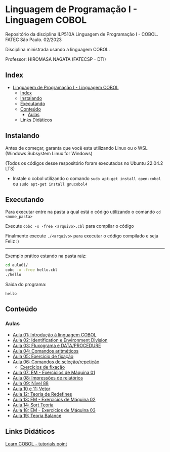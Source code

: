 # Linguagem de Programação I - Linguagem COBOL

Repositório da disciplina ILP510A Linguagem de Programação I - COBOL. FATEC São Paulo. 02/2023

Disciplina ministrada usando a linguagem COBOL.

Professor: HIROMASA NAGATA (FATECSP - DTI)

## Index

- [Linguagem de Programação I - Linguagem COBOL](#linguagem-de-programação-i---linguagem-cobol)
  - [Index](#index)
  - [Instalando](#instalando)
  - [Executando](#executando)
  - [Conteúdo](#conteúdo)
    - [Aulas](#aulas)
  - [Links Didáticos](#links-didáticos)

## Instalando

Antes de começar, garanta que você esta utilizando Linux ou o WSL (Windows Subsystem Linux for Windows)

(Todos os códigos desse respositório foram executados no Ubuntu 22.04.2 LTS)

- Instale o cobol utilizando o comando `sudo apt-get install open-cobol` ou `sudo apt-get install gnucobol4`

## Executando

Para executar entre na pasta a qual está o código utilizando o comando `cd <nome_pasta>`

Execute `cobc -x -free <arquivo>.cbl` para compilar o código

Finalmente execute `./<arquivo>` para executar o código compilado e seja Feliz :)

---
Exemplo prático estando na pasta raiz:

```bash
cd aula01/
cobc -x -free hello.cbl
./hello
```

Saida do programa:

```text
hello
```

## Conteúdo

### Aulas

- [Aula 01: Introdução à linguagem COBOL](01-introducao)
- [Aula 02: Identification e Environment Division](02-estrutura-cobol)
- [Aula 03: Fluxograma e DATA/PROCEDURE](03-estrutura-cobol)
- [Aula 04: Comandos aritméticos](04-comandos-aritmeticos)
- [Aula 05: Exercício de fixação](05-exercicios-fixacao)
- [Aula 06: Comandos de seleção/repetição](06-comandos-selecao-repeticao)
  - [Exercícios de fixação](06-comandos-selecao-repeticao/exercicios-fixacao)
- [Aula 07: EM - Exercícios de Máquina 01](07-EM1)
- [Aula 08: Impressões de relatórios](08-impressoes-relatorios)
- [Aula 09: Nível 88](09-nivel88)
- [Aula 10 e 11: Vetor](10-vetor)
- [Aula 12: Teoria de Redefines](12-redefines)
- [Aula 13: EM - Exercícios de Máquina 02](13-EM2)
- [Aula 14: Sort Teoria](14-sort)
- [Aula 18: EM - Exercícios de Máquina 03](18-EM3)
- [Aula 19: Teoria Balance](19-teoria-balance)

## Links Didáticos

[Learn COBOL - tutorials point](https://www.tutorialspoint.com/cobol/index.htm)
